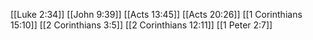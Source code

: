 [[Luke 2:34]]
[[John 9:39]]
[[Acts 13:45]]
[[Acts 20:26]]
[[1 Corinthians 15:10]]
[[2 Corinthians 3:5]]
[[2 Corinthians 12:11]]
[[1 Peter 2:7]]
